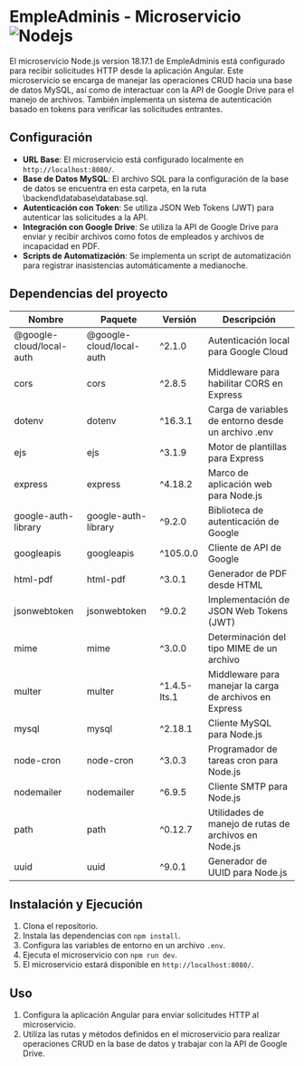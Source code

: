 # EmpleAdminis - Microservicio  ![Nodejs](https://img.shields.io/badge/-NodeJS-darkgreen?style=flat&logo=nodedotjs)

El microservicio Node.js version 18.17.1 de EmpleAdminis está configurado para recibir solicitudes HTTP desde la aplicación Angular. Este microservicio se encarga de manejar las operaciones CRUD hacia una base de datos MySQL, así como de interactuar con la API de Google Drive para el manejo de archivos. También implementa un sistema de autenticación basado en tokens para verificar las solicitudes entrantes.

## Configuración

- **URL Base**: El microservicio está configurado localmente en `http://localhost:8080/`.
- **Base de Datos MySQL**: El archivo SQL para la configuración de la base de datos se encuentra en esta carpeta, en la ruta \backend\database\database.sql.
- **Autenticación con Token**: Se utiliza JSON Web Tokens (JWT) para autenticar las solicitudes a la API.
- **Integración con Google Drive**: Se utiliza la API de Google Drive para enviar y recibir archivos como fotos de empleados y archivos de incapacidad en PDF.
- **Scripts de Automatización**: Se implementa un script de automatización para registrar inasistencias automáticamente a medianoche.

## Dependencias del proyecto

| Nombre                 | Paquete               | Versión  | Descripción                                         |
|------------------------|-----------------------|----------|-----------------------------------------------------|
| @google-cloud/local-auth | @google-cloud/local-auth | ^2.1.0   | Autenticación local para Google Cloud               |
| cors                   | cors                  | ^2.8.5   | Middleware para habilitar CORS en Express           |
| dotenv                 | dotenv                | ^16.3.1  | Carga de variables de entorno desde un archivo .env |
| ejs                    | ejs                   | ^3.1.9   | Motor de plantillas para Express                    |
| express                | express               | ^4.18.2  | Marco de aplicación web para Node.js                |
| google-auth-library    | google-auth-library   | ^9.2.0   | Biblioteca de autenticación de Google               |
| googleapis             | googleapis            | ^105.0.0 | Cliente de API de Google                            |
| html-pdf               | html-pdf              | ^3.0.1   | Generador de PDF desde HTML                         |
| jsonwebtoken           | jsonwebtoken          | ^9.0.2   | Implementación de JSON Web Tokens (JWT)             |
| mime                   | mime                  | ^3.0.0   | Determinación del tipo MIME de un archivo           |
| multer                 | multer                | ^1.4.5-lts.1 | Middleware para manejar la carga de archivos en Express |
| mysql                  | mysql                 | ^2.18.1  | Cliente MySQL para Node.js                          |
| node-cron              | node-cron             | ^3.0.3   | Programador de tareas cron para Node.js             |
| nodemailer             | nodemailer            | ^6.9.5   | Cliente SMTP para Node.js                           |
| path                   | path                  | ^0.12.7  | Utilidades de manejo de rutas de archivos en Node.js |
| uuid                   | uuid                  | ^9.0.1   | Generador de UUID para Node.js                      |

## Instalación y Ejecución

1. Clona el repositorio.
2. Instala las dependencias con `npm install`.
3. Configura las variables de entorno en un archivo `.env`.
4. Ejecuta el microservicio con `npm run dev`.
5. El microservicio estará disponible en `http://localhost:8080/`.

## Uso

1. Configura la aplicación Angular para enviar solicitudes HTTP al microservicio.
2. Utiliza las rutas y métodos definidos en el microservicio para realizar operaciones CRUD en la base de datos y trabajar con la API de Google Drive.

